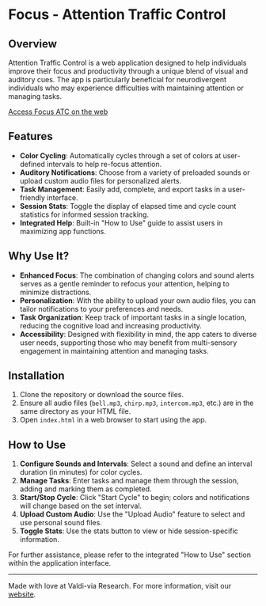 # Focus - Attention Traffic Control

## Overview

Attention Traffic Control is a web application designed to help individuals improve their focus and productivity through a unique blend of visual and auditory cues. The app is particularly beneficial for neurodivergent individuals who may experience difficulties with maintaining attention or managing tasks.

[Access Focus ATC on the web](https://focus.valdi-via.com)

## Features

- **Color Cycling**: Automatically cycles through a set of colors at user-defined intervals to help re-focus attention.
- **Auditory Notifications**: Choose from a variety of preloaded sounds or upload custom audio files for personalized alerts.
- **Task Management**: Easily add, complete, and export tasks in a user-friendly interface.
- **Session Stats**: Toggle the display of elapsed time and cycle count statistics for informed session tracking.
- **Integrated Help**: Built-in "How to Use" guide to assist users in maximizing app functions.

## Why Use It?

- **Enhanced Focus**: The combination of changing colors and sound alerts serves as a gentle reminder to refocus your attention, helping to minimize distractions.
- **Personalization**: With the ability to upload your own audio files, you can tailor notifications to your preferences and needs.
- **Task Organization**: Keep track of important tasks in a single location, reducing the cognitive load and increasing productivity.
- **Accessibility**: Designed with flexibility in mind, the app caters to diverse user needs, supporting those who may benefit from multi-sensory engagement in maintaining attention and managing tasks.

## Installation

1. Clone the repository or download the source files.
2. Ensure all audio files (`bell.mp3`, `chirp.mp3`, `intercom.mp3`, etc.) are in the same directory as your HTML file.
3. Open `index.html` in a web browser to start using the app.

## How to Use

1. **Configure Sounds and Intervals**: Select a sound and define an interval duration (in minutes) for color cycles.
2. **Manage Tasks**: Enter tasks and manage them through the session, adding and marking them as completed.
3. **Start/Stop Cycle**: Click "Start Cycle" to begin; colors and notifications will change based on the set interval.
4. **Upload Custom Audio**: Use the "Upload Audio" feature to select and use personal sound files.
5. **Toggle Stats**: Use the stats button to view or hide session-specific information.

For further assistance, please refer to the integrated "How to Use" section within the application interface.

---

Made with love at Valdi-via Research. For more information, visit our [website](https://valdi-via.com).
